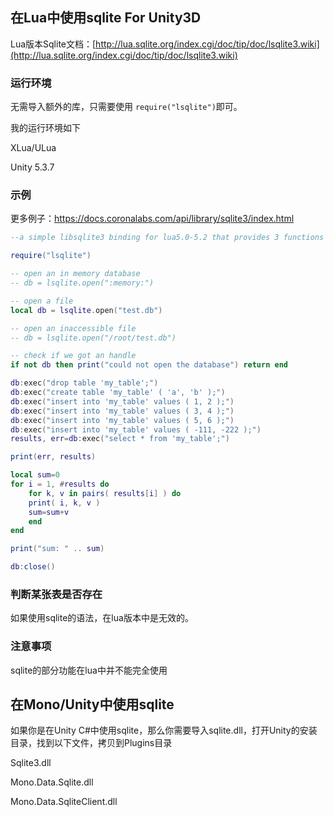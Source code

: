  

## 在Lua中使用sqlite For Unity3D

Lua版本Sqlite文档：[http://lua.sqlite.org/index.cgi/doc/tip/doc/lsqlite3.wiki](http://lua.sqlite.org/index.cgi/doc/tip/doc/lsqlite3.wiki)



### 运行环境

无需导入额外的库，只需要使用 `require("lsqlite")`即可。

我的运行环境如下

XLua/ULua

Unity 5.3.7



### 示例

更多例子：https://docs.coronalabs.com/api/library/sqlite3/index.html

```lua
--a simple libsqlite3 binding for lua5.0-5.2 that provides 3 functions only and is still fully functional: local db = lsqlite.open(database) results, err = db:exec(statments) db:close()

require("lsqlite")

-- open an in memory database
-- db = lsqlite.open(":memory:")

-- open a file
local db = lsqlite.open("test.db")

-- open an inaccessible file
-- db = lsqlite.open("/root/test.db")

-- check if we got an handle
if not db then print("could not open the database") return end

db:exec("drop table 'my_table';")
db:exec("create table 'my_table' ( 'a', 'b' );")
db:exec("insert into 'my_table' values ( 1, 2 );")
db:exec("insert into 'my_table' values ( 3, 4 );")
db:exec("insert into 'my_table' values ( 5, 6 );")
db:exec("insert into 'my_table' values ( -111, -222 );")
results, err=db:exec("select * from 'my_table';")

print(err, results)

local sum=0
for i = 1, #results do
    for k, v in pairs( results[i] ) do
	print( i, k, v )
	sum=sum+v
    end
end

print("sum: " .. sum)

db:close()

```

### 判断某张表是否存在

如果使用sqlite的语法，在lua版本中是无效的。



###  注意事项

sqlite的部分功能在lua中并不能完全使用



## 在Mono/Unity中使用sqlite

如果你是在Unity C#中使用sqlite，那么你需要导入sqlite.dll，打开Unity的安装目录，找到以下文件，拷贝到Plugins目录

Sqlite3.dll

Mono.Data.Sqlite.dll

Mono.Data.SqliteClient.dll